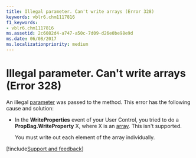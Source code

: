 ```yaml
---
title: Illegal parameter. Can't write arrays (Error 328)
keywords: vblr6.chm1117816
f1_keywords:
- vblr6.chm1117816
ms.assetid: 2c6082d4-a747-a50c-7d09-d26e0be98e9d
ms.date: 06/08/2017
ms.localizationpriority: medium
---
```



# Illegal parameter. Can't write arrays (Error 328)

An illegal [parameter](../../Glossary/vbe-glossary.md#parameter) was passed to the method. This error has the following cause and solution:



- In the **WriteProperties** event of your User Control, you tried to do a **PropBag.WriteProperty** X, where X is an [array](../../Glossary/vbe-glossary.md#array). This isn't supported.
    
    You must write out each element of the array individually.

[!include[Support and feedback](~/includes/feedback-boilerplate.md)]